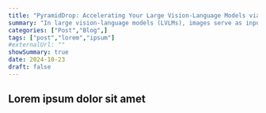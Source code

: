 ```yaml
---
title: "PyramidDrop: Accelerating Your Large Vision-Language Models via Pyramid Visual Redundancy Reduction"
summary: "In large vision-language models (LVLMs), images serve as inputs that carry a wealth of information. As the idiom "A picture is worth a thousand words" implies, representing a single image in current LVLMs can require hundreds or even thousands of tokens."
categories: ["Post","Blog",]
tags: ["post","lorem","ipsum"]
#externalUrl: ""
showSummary: true
date: 2024-10-23
draft: false
---
```


## Lorem ipsum dolor sit amet